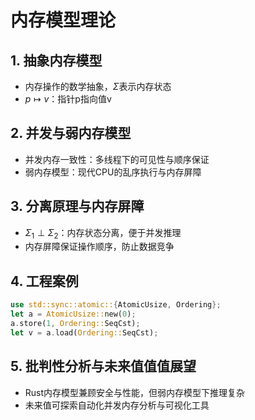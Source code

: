 ﻿# 内存模型理论

## 1. 抽象内存模型

- 内存操作的数学抽象，$\Sigma$表示内存状态
- $p \mapsto v$：指针p指向值v

## 2. 并发与弱内存模型

- 并发内存一致性：多线程下的可见性与顺序保证
- 弱内存模型：现代CPU的乱序执行与内存屏障

## 3. 分离原理与内存屏障

- $\Sigma_1 \perp \Sigma_2$：内存状态分离，便于并发推理
- 内存屏障保证操作顺序，防止数据竞争

## 4. 工程案例

```rust
use std::sync::atomic::{AtomicUsize, Ordering};
let a = AtomicUsize::new(0);
a.store(1, Ordering::SeqCst);
let v = a.load(Ordering::SeqCst);
```

## 5. 批判性分析与未来值值值展望

- Rust内存模型兼顾安全与性能，但弱内存模型下推理复杂
- 未来值可探索自动化并发内存分析与可视化工具

